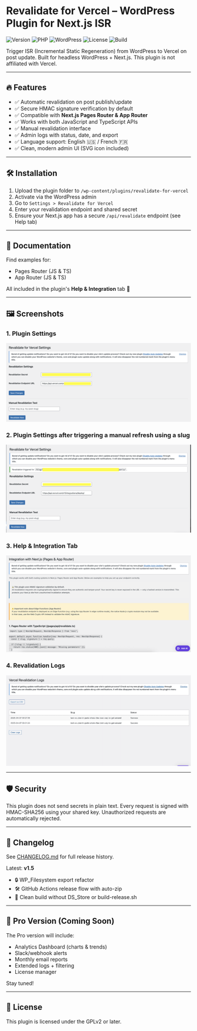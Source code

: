 # Revalidate for Vercel – WordPress Plugin for Next.js ISR

![Version](https://img.shields.io/badge/version-1.5-blue.svg)
![PHP](https://img.shields.io/badge/PHP-7.4%2B-8892BF?logo=php)
![WordPress](https://img.shields.io/badge/tested%20up%20to-6.8-blue)
![License](https://img.shields.io/badge/license-GPLv2-blue)
![Build](https://github.com/amarnaud2/revalidate-for-vercel/actions/workflows/build-release.yml/badge.svg)

Trigger ISR (Incremental Static Regeneration) from WordPress to Vercel on post update. Built for headless WordPress + Next.js.
This plugin is not affiliated with Vercel.

---

## 🔥 Features

- ✅ Automatic revalidation on post publish/update
- ✅ Secure HMAC signature verification by default
- ✅ Compatible with **Next.js Pages Router & App Router**
- ✅ Works with both JavaScript and TypeScript APIs
- ✅ Manual revalidation interface
- ✅ Admin logs with status, date, and export
- ✅ Language support: English 🇺🇸 / French 🇫🇷
- ✅ Clean, modern admin UI (SVG icon included)

---

## 🛠 Installation

1. Upload the plugin folder to `/wp-content/plugins/revalidate-for-vercel`
2. Activate via the WordPress admin
3. Go to `Settings > Revalidate for Vercel`
4. Enter your revalidation endpoint and shared secret
5. Ensure your Next.js app has a secure `/api/revalidate` endpoint (see Help tab)

---

## 📘 Documentation

Find examples for:
- Pages Router (JS & TS)
- App Router (JS & TS)

All included in the plugin's **Help & Integration** tab 🧩

---

## 🖼️ Screenshots

### 1. Plugin Settings
![Plugin Settings](./assets/screenshot-1.png)

### 2. Plugin Settings after triggering a manual refresh using a slug
![Plugin Settings](./assets/screenshot-2.png)

### 3. Help & Integration Tab
![Integration Help](./assets/screenshot-3.png)

### 4. Revalidation Logs
![Revalidation Logs](./assets/screenshot-4.png)

---

## 🛡️ Security

This plugin does not send secrets in plain text. Every request is signed with HMAC-SHA256 using your shared key. Unauthorized requests are automatically rejected.

---

## 🧾 Changelog

See [CHANGELOG.md](./CHANGELOG.md) for full release history.

Latest: **v1.5**
- 🔒 WP_Filesystem export refactor
- 🛠️ GitHub Actions release flow with auto-zip
- 🧼 Clean build without DS_Store or build-release.sh

---

## 💼 Pro Version (Coming Soon)

The Pro version will include:
- Analytics Dashboard (charts & trends)
- Slack/webhook alerts
- Monthly email reports
- Extended logs + filtering
- License manager

Stay tuned!

---

## 📜 License

This plugin is licensed under the GPLv2 or later.

